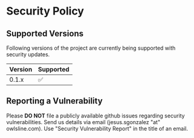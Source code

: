 # Security Policy

## Supported Versions

Following versions of the project are currently being supported with security updates.

| Version | Supported          |
| ------- | ------------------ |
| 0.1.x   | :white_check_mark: |

## Reporting a Vulnerability

Please **DO NOT** file a publicly available github issues regarding security vulnerabilities.
Send us details via email (jesus.sgonzalez "at" owlsline.com).
Use "Security Vulnerability Report" in the title of an email.
